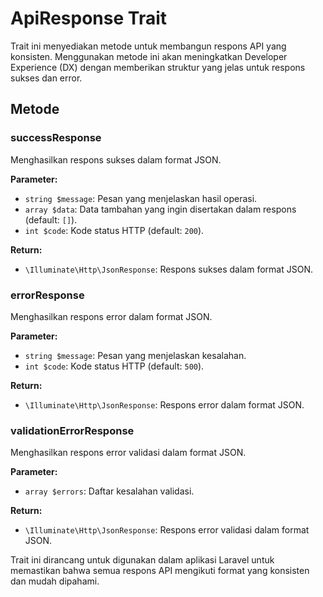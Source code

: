 # ApiResponse Trait

Trait ini menyediakan metode untuk membangun respons API yang konsisten. Menggunakan metode ini akan meningkatkan Developer Experience (DX) dengan memberikan struktur yang jelas untuk respons sukses dan error.

## Metode

### successResponse

Menghasilkan respons sukses dalam format JSON.

**Parameter:**
- `string $message`: Pesan yang menjelaskan hasil operasi.
- `array $data`: Data tambahan yang ingin disertakan dalam respons (default: `[]`).
- `int $code`: Kode status HTTP (default: `200`).

**Return:**
- `\Illuminate\Http\JsonResponse`: Respons sukses dalam format JSON.

### errorResponse

Menghasilkan respons error dalam format JSON.

**Parameter:**
- `string $message`: Pesan yang menjelaskan kesalahan.
- `int $code`: Kode status HTTP (default: `500`).

**Return:**
- `\Illuminate\Http\JsonResponse`: Respons error dalam format JSON.

### validationErrorResponse

Menghasilkan respons error validasi dalam format JSON.

**Parameter:**
- `array $errors`: Daftar kesalahan validasi.

**Return:**
- `\Illuminate\Http\JsonResponse`: Respons error validasi dalam format JSON.

Trait ini dirancang untuk digunakan dalam aplikasi Laravel untuk memastikan bahwa semua respons API mengikuti format yang konsisten dan mudah dipahami.



